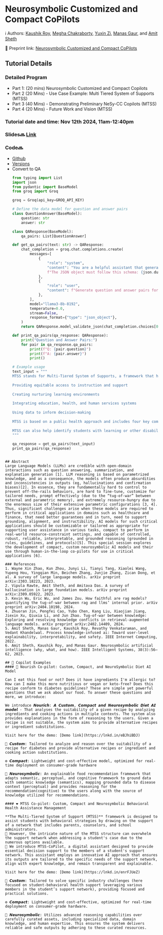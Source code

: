 # Neurosymbolic Customized and Compact CoPilots 
ℹ️ Authors: [Kaushik Roy](https://kauroy1994.github.io/home/), [Megha Chakraborty](https://scholar.google.com/citations?hl=en&user=Jqq0mHoAAAAJ), [Yuxin Zi](http://linkedin.com/in/yuxin-zi), [Manas Gaur](https://cs.umbc.edu/manas), and [Amit Sheth](http://aiisc.ai/amit)

📰 Preprint link: [Neurosymbolic Customized and Compact CoPilots](https://scholarcommons.sc.edu/cgi/viewcontent.cgi?article=1628&context=aii_fac_pub)

## Tutorial Details
### Detailed Program
 - Part 1: (20 mins) Neurosymbolic Customized and Compact Copilots
 -  Part 2 (20 Mins) - Use Case Example: Multi Tiered System of Supports (MTSS)
 -  Part 3 (40 Mins) - Demonstrating Preliminary NeSy-CC Copilots (MTSS)
 -  Part 4 (20 Mins) - Future Work and Vision (MTSS)
   
### Tutorial date and time: Nov 12th 2024, 11am-12:40pm
### Slides🔜  [Link](https://docs.google.com/presentation/d/1f_3LwvoARdOw7H_fHLMn20IUdwXbHltDnGTdS6M5jYg/edit?usp=sharing)
### Code🔜 
* [Github](https://github.com/kauroy1994/ISWC-2024-Tutorial-Neurosymbolic-Customized-and-Compact-CoPilots)
* [Versions](https://github.com/kauroy1994/MTSS-Copilots)
* Convert to QA
  ```python
  from typing import List
  import json
  from pydantic import BaseModel
  from groq import Groq
  
  groq = Groq(api_key=GROQ_API_KEY)
  
  # Define the data model for question and answer pairs
  class QuestionAnswer(BaseModel):
      question: str
      answer: str
  
  class QAResponse(BaseModel):
      qa_pairs: List[QuestionAnswer]

  def get_qa_pairs(text: str) -> QAResponse:
      chat_completion = groq.chat.completions.create(
          messages=[
              {
                  "role": "system",
                  "content": "You are a helpful assistant that generates question-and-answer pairs in JSON format.\n"
                  f"The JSON object must follow this schema: {json.dumps(QAResponse.model_json_schema(), indent=2)}",
              },
              {
                  "role": "user",
                  "content": f"Generate question and answer pairs for the following text:\n\n{text}",
              },
          ],
          model="llama3-8b-8192",
          temperature=0.0,
          stream=False,
          response_format={"type": "json_object"},
      )
      return QAResponse.model_validate_json(chat_completion.choices[0].message.content)

  def print_qa_pairs(qa_response: QAResponse):
      print("Question and Answer Pairs:")
      for pair in qa_response.qa_pairs:
          print(f"Q: {pair.question}")
          print(f"A: {pair.answer}")
          print()

  # Example usage
  text_input = """
  MTSS stands for Multi-Tiered System of Supports, a framework that helps schools and districts support students' needs through research-based strategies. MTSS aims to improve student achievement and social and emotional competencies by: 
   
  Providing equitable access to instruction and support 
   
  Creating nurturing learning environments 
   
  Integrating education, health, and human services systems 
   
  Using data to inform decision-making 
   
  MTSS is based on a public health approach and includes four key components: screening, progress monitoring, multi-level prevention system, and data-based decision making. 
   
  MTSS can also help identify students with learning or other disabilities, depending on state law. MTSS began as Response to Instruction and Intervention (RTI), which was intended to replace the practice of labeling students as having learning disabilities.
  """
  
  qa_response = get_qa_pairs(text_input)
  print_qa_pairs(qa_response)
```

## Abstract
Large Language Models (LLMs) are credible with open-domain interactions such as question answering, summarization, and explanation generation [1]. LLM reasoning is based on parametrized knowledge, and as a consequence, the models often produce absurdities and inconsistencies in outputs (eg, hallucinations and confirmation biases)[2]. In essence, they are fundamentally hard to control to prevent off-the-rails behaviors, are hard to fine-tune, customize for tailored needs, prompt effectively (due to the “tug-of-war” between external and parametric memory), and extremely resource-hungry due to the enormous size of their extensive parametric configurations [3, 4]. Thus, significant challenges arise when these models are required to perform in critical applications in domains such as healthcare and finance, that need better guarantees and in turn, need to support grounding, alignment, and instructibility. AI models for such critical applications should be customizable or tailored as appropriate for supporting user assistance in various tasks, compact to perform in real-world resource-constraint settings, and capable of controlled, robust, reliable, interpretable, and grounded reasoning (grounded in rules, guidelines, and protocols)[5]. This special session explores the development of compact, custom neurosymbolic AI models and their use through human-in-the-loop co-pilots for use in critical applications [6].

### References
1. Wayne Xin Zhao, Kun Zhou, Junyi Li, Tianyi Tang, Xiaolei Wang, Yupeng Hou, Yingqian Min, Beichen Zhang, Junjie Zhang, Zican Dong, et al. A survey of large language models. arXiv preprint arXiv:2303.18223, 2023.
2. Vipula Rawte, Amit Sheth, and Amitava Das. A survey of hallucination in large foundation models. arXiv preprint arXiv:2309.05922, 2023.
3. Kevin Wu, Eric Wu, and James Zou. How faithful are rag models? quantifying the tug-of-war between rag and llms’ internal prior. arXiv preprint arXiv:2404.10198, 2024.
4. Zhuoran Jin, Pengfei Cao, Yubo Chen, Kang Liu, Xiaojian Jiang, Jiexin Xu, Qiuxia Li, and Jun Zhao. Tug-of-war between knowledge: Exploring and resolving knowledge conflicts in retrieval-augmented language models. arXiv preprint arXiv:2402.14409, 2024.
5. Amit Sheth, Manas Gaur, Kaushik Roy, Revathy Venkataraman, and Vedant Khandelwal. Process knowledge-infused ai: Toward user-level explainability, interpretability, and safety. IEEE Internet Computing, 2022.
6. Amit Sheth, Kaushik Roy, and Manas Gaur. Neurosymbolic artificial intelligence (why, what, and how). IEEE Intelligent Systems, 38(3):56–62, 2023.

## 🤖 Copilot Examples
#### 🥣 Nourish Co-pilot: Custom, Compact, and NeuroSymbolic Diet AI Model

Can I eat this food or not? Does it have ingredients I'm allergic to? How can I make this more nutritious or vegan or keto-free? Does this recipe conform to diabetes guidelines? These are simple yet powerful questions that we ask about our food. To answer these questions and more, we introduce: 

We introduce 𝙉𝙤𝙪𝙧𝙞𝙘𝙝: 𝘼 𝘾𝙪𝙨𝙩𝙤𝙢, 𝘾𝙤𝙢𝙥𝙖𝙘𝙩 𝙖𝙣𝙙 𝙉𝙚𝙪𝙧𝙤𝙨𝙮𝙢𝙗𝙤𝙡𝙞𝙘 𝘿𝙞𝙚𝙩 𝘼𝙄 𝙢𝙤𝙙𝙚𝙡 - That analyses the suitability of a given recipe by analyzing ingredients and cooking actions in multiple contexts. The system also provides explanations in the form of reasoning to the users. Given a recipe is not suitable, the system aims to provide alternative recipes or ingredient substitutions.

Visit here for the demo: [Demo link](https://lnkd.in/eBJhiBDJ)

🔧 𝘾𝙪𝙨𝙩𝙤𝙢: Tailored to analyze and reason over the suitability of a recipe for diabetes and provide alternative recipes or ingredient and cooking action substitutions.

⚙️ 𝘾𝙤𝙢𝙥𝙖𝙘𝙩: Lightweight and cost-effective model, optimized for real-time deployment on consumer-grade hardware

🧠 𝙉𝙚𝙪𝙧𝙤𝙨𝙮𝙢𝙗𝙤𝙡𝙞𝙘: An explainable food recommendation framework that adapts semantic, perceptual, and cognitive framework to ground data with semantic knowledge (semantics), mapping grounded data to disease context (perceptual) and provides reasoning for the recommendation(cognitive) to the users along with the source of knowledge utilized for recommendations. 

#### ❤️ MTSS Co-pilot: Custom, Compact and Neurosymbolic Behavioral Health Assistance Management

**The Multi-Tiered System of Support (MTSS)** framework is designed to assist students with behavioral strategies by drawing on the support of a network that includes parents, counselors, and school administrators. 
🚀 However, the intricate nature of the MTSS structure can overwhelm the support network when addressing a student's case due to the numerous options available. 
🚀 We introduce MTSS-CoPilot, a digital assistant designed to provide essential decision support to the members of a student's support network. This assistant employs an innovative AI approach that ensures its outputs are tailored to the specific needs of the support network, align with expert knowledge, and remain transparent and explainable.

Visit here for the demo: [Demo link](https://lnkd.in/enrFJUeZ)

🔧 𝘾𝙪𝙨𝙩𝙤𝙢: Tailored to solve specific industry challenges (here focused on student-behavioral health support leveraging various members in the student’s support network), providing focused and practical solutions.

⚙️ 𝘾𝙤𝙢𝙥𝙖𝙘𝙩: Lightweight and cost-effective, optimized for real-time deployment on consumer-grade hardware.

🧠 𝙉𝙚𝙪𝙧𝙤𝙨𝙮𝙢𝙗𝙤𝙡𝙞𝙘: Utilizes advanced reasoning capabilities over carefully curated assets, including specialized data, domain knowledge, and human expertise. This ensures the system delivers reliable and safe outputs by adhering to these curated resources.
